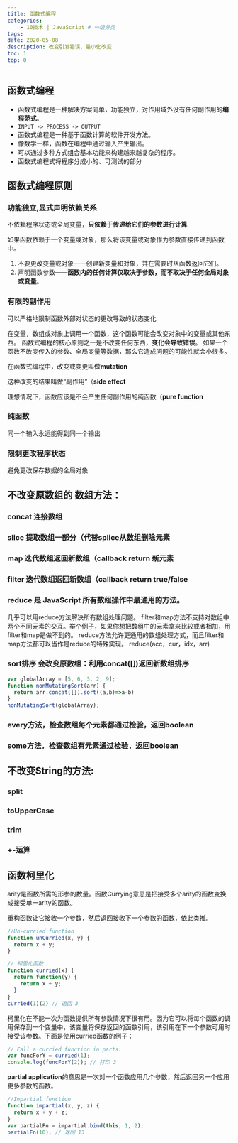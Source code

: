 ```yaml
---
title: 函数式编程
categories:
    - 10技术 | JavaScript # 一级分类
tags:
date: 2020-05-08
description: 改变引发错误，最小化改变
toc: 1
top: 0
---
```


## 函数式编程

- 函数式编程是一种解决方案简单，功能独立，对作用域外没有任何副作用的**编程范式**。
- `INPUT -> PROCESS -> OUTPUT`
- 函数式编程是一种基于函数计算的软件开发方法。
- 像数学一样，函数在编程中通过输入产生输出。
- 可以通过多种方式组合基本功能来构建越来越复杂的程序。
- 函数式编程式将程序分成小的、可测试的部分

## 函数式编程原则

### 功能独立,显式声明依赖关系

不依赖程序状态或全局变量，**只依赖于传递给它们的参数进行计算**

如果函数依赖于一个变量或对象，那么将该变量或对象作为参数直接传递到函数中。

1. 不要更改变量或对象——创建新变量和对象，并在需要时从函数返回它们。
2. 声明函数参数——**函数内的任何计算仅取决于参数，而不取决于任何全局对象或变量**。

### 有限的副作用

可以严格地限制函数外部对状态的更改导致的状态变化

在变量，数组或对象上调用一个函数，这个函数可能会改变对象中的变量或其他东西。
函数式编程的核心原则之一是不改变任何东西，**变化会导致错误**。
如果一个函数不改变传入的参数、全局变量等数据，那么它造成问题的可能性就会小很多。

在函数式编程中，改变或变更叫做**mutation**

这种改变的结果叫做“副作用”（**side effect**

理想情况下，函数应该是不会产生任何副作用的纯函数（**pure function**

### 纯函数

同一个输入永远能得到同一个输出

### 限制更改程序状态

避免更改保存数据的全局对象

## 不改变原数组的 数组方法：

### concat 连接数组

### slice 提取数组一部分（代替splice从数组删除元素

### map 迭代数组返回新数组（callback return 新元素

### filter 迭代数组返回新数组（callback return true/false

### reduce 是 JavaScript 所有数组操作中最通用的方法。

几乎可以用reduce方法解决所有数组处理问题。
filter和map方法不支持对数组中两个不同元素的交互。举个例子，如果你想把数组中的元素拿来比较或者相加，用filter和map是做不到的。
reduce方法允许更通用的数组处理方式，而且filter和map方法都可以当作是reduce的特殊实现。
reduce(acc，cur，idx，arr)

### sort排序 会改变原数组：利用concat([])返回新数组排序

```jsx
var globalArray = [5, 6, 3, 2, 9];
function nonMutatingSort(arr) {
  return arr.concat([]).sort((a,b)=>a-b)
}
nonMutatingSort(globalArray);
```

### every方法，检查数组每个元素都通过检验，返回boolean

### some方法，检查数组有元素通过检验，返回boolean

## 不改变String的方法:

### split

### toUpperCase

### trim

### +-运算

## 函数柯里化

arity是函数所需的形参的数量。函数Currying意思是把接受多个arity的函数变换成接受单一arity的函数。

重构函数让它接收一个参数，然后返回接收下一个参数的函数，依此类推。

```jsx
//Un-curried function
function unCurried(x, y) {
  return x + y;
}

// 柯里化函数
function curried(x) {
  return function(y) {
    return x + y;
  }
}
curried(1)(2) // 返回 3
```

柯里化在不能一次为函数提供所有参数情况下很有用。因为它可以将每个函数的调用保存到一个变量中，该变量将保存返回的函数引用，该引用在下一个参数可用时接受该参数。下面是使用curried函数的例子：

```jsx
// Call a curried function in parts:
var funcForY = curried(1);
console.log(funcForY(2)); // 打印 3
```

**partial application**的意思是一次对一个函数应用几个参数，然后返回另一个应用更多参数的函数。

```jsx
//Impartial function
function impartial(x, y, z) {
  return x + y + z;
}
var partialFn = impartial.bind(this, 1, 2);
partialFn(10); // 返回 13
```